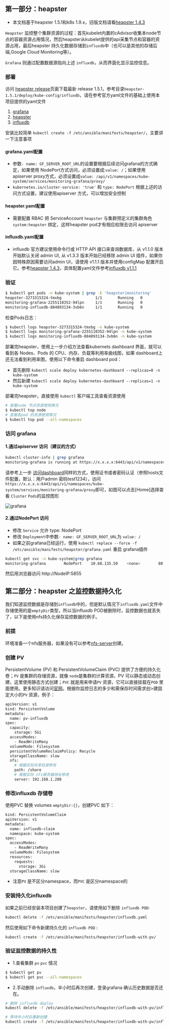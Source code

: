 ## 第一部分：heapster

+ 本文档基于heapster 1.5.1和k8s 1.9.x，旧版文档请看[heapster 1.4.3](heapster.1.4.3.md)

`Heapster` 监控整个集群资源的过程：首先kubelet内置的cAdvisor收集本node节点的容器资源占用情况，然后heapster从kubelet提供的api采集节点和容器的资源占用，最后heapster 持久化数据存储到`influxdb`中（也可以是其他的存储后端,Google Cloud Monitoring等）。

`Grafana` 则通过配置数据源指向上述 `influxdb`，从而界面化显示监控信息。

### 部署

访问 [heapster release](https://github.com/kubernetes/heapster)页面下载最新 release 1.5.1，参考目录`heapster-1.5.1/deploy/kube-config/influxdb`，请在参考官方yaml文件的基础上使用本项目提供的yaml文件

1. [grafana](../../manifests/heapster/grafana.yaml)
1. [heapster](../../manifests/heapster/heapster.yaml)
1. [influxdb](../../manifests/heapster/influxdb.yaml)

安装比较简单 `kubectl create -f /etc/ansible/manifests/heapster/`，主要讲一下注意事项

#### grafana.yaml配置

+ 参数`- name: GF_SERVER_ROOT_URL`的设置要根据后续访问grafana的方式确定，如果使用 NodePort方式访问，必须设置成:`value: /`；如果使用apiserver proxy方式，必须设置成`value: /api/v1/namespaces/kube-system/services/monitoring-grafana/proxy/`
+ `kubernetes.io/cluster-service: 'true'` 和 `type: NodePort` 根据上述的访问方式设置，建议使用apiserver 方式，可以增加安全控制

#### heapster.yaml配置

+ 需要配置 RBAC 把 ServiceAccount `heapster` 与集群预定义的集群角色 `system:heapster` 绑定，这样heapster pod才有相应权限去访问 apiserver

#### influxdb.yaml配置

+ influxdb 官方建议使用命令行或 HTTP API 接口来查询数据库，从 v1.1.0 版本开始默认关闭 admin UI, 从 v1.3.3 版本开始已经移除 admin UI 插件，如果你因特殊原因需要访问admin UI，请使用 v1.1.1 版本并使用configMap 配置开启它。参考[heapster 1.4.3](heapster.1.4.3.md)，具体配置yaml文件参考[influxdb v1.1.1](../../manifests/heapster/influxdb-v1.1.1/influxdb.yaml)

### 验证

``` bash
$ kubectl get pods -n kube-system | grep -E 'heapster|monitoring'
heapster-3273315324-tmxbg               1/1       Running   0          11m
monitoring-grafana-2255110352-94lpn     1/1       Running   0          11m
monitoring-influxdb-884893134-3vb6n     1/1       Running   0          11m
```
检查Pods日志：
``` bash
$ kubectl logs heapster-3273315324-tmxbg -n kube-system
$ kubectl logs monitoring-grafana-2255110352-94lpn -n kube-system
$ kubectl logs monitoring-influxdb-884893134-3vb6n -n kube-system
```
部署完heapster，使用上一步介绍方法查看kubernets dashboard 界面，就可以看到各 Nodes、Pods 的 CPU、内存、负载等利用率曲线图，如果 dashboard上还无法看到利用率图，使用以下命令重启 dashboard pod：
+ 首先删除 `kubectl scale deploy kubernetes-dashboard --replicas=0 -n kube-system`
+ 然后新建 `kubectl scale deploy kubernetes-dashboard --replicas=1 -n kube-system`

部署完heapster，直接使用 `kubectl` 客户端工具查看资源使用

``` bash
# 查看node 节点资源使用情况
$ kubectl top node
# 查看各pod 的资源使用情况
$ kubectl top pod --all-namespaces
```

### 访问 grafana

#### 1.通过apiserver 访问（建议的方式）

``` bash
kubectl cluster-info | grep grafana
monitoring-grafana is running at https://x.x.x.x:6443/api/v1/namespaces/kube-system/services/monitoring-grafana/proxy
```
请参考上一步 [访问dashboard](dashboard.md)同样的方式，使用证书或者密码认证（参照hosts文件配置，默认：用户admin 密码test1234），访问`https://x.x.x.x:6443/api/v1/namespaces/kube-system/services/monitoring-grafana/proxy`即可，如图可以点击[Home]选择查看 `Cluster` `Pods`的监控图形

![grafana](../../pics/grafana.png)

#### 2.通过NodePort 访问

+ 修改 `Service` 允许 type: NodePort
+ 修改 `Deployment`中参数`- name: GF_SERVER_ROOT_URL`为 `value: /`
+ 如果之前grafana已经运行，使用 `kubectl replace --force -f /etc/ansible/manifests/heapster/grafana.yaml` 重启 grafana插件

``` bash
kubectl get svc -n kube-system|grep grafana
monitoring-grafana        NodePort    10.68.135.50    <none>        80:5855/TCP		11m
```
然后用浏览器访问 http://NodeIP:5855


## 第二部分：heapster 之监控数据持久化

我们知道监控数据是存储到`influxdb`中的，但是默认情况下`influxdb.yaml`文件中存储使用的是`emptyDir`类型，所以当influxdb POD被删除时，监控数据也就丢失了，以下是使用nfs持久化保存监控数据的例子。

### 前提
环境准备一个nfs服务器，如果没有可以参考[nfs-server](nfs-server.md)创建。

### 创建 PV
PersistentVolume (PV) 和 PersistentVolumeClaim (PVC) 提供了方便的持久化卷；`PV` 是集群的存储资源，就像 `node`是集群的计算资源，PV 可以静态或动态创建，这里使用静态方式创建；`PVC` 就是用来申请`PV` 资源，它可以直接挂载在`POD` 里面使用。更多知识请访问[官网](https://kubernetes.io/docs/concepts/storage/persistent-volumes/#persistentvolumeclaims)。根据你监控日志的多少和需保存时间需求创>建固定大小的`PV` 资源，例子：

``` bash
apiVersion: v1
kind: PersistentVolume
metadata:
  name: pv-influxdb
spec:
  capacity:
    storage: 5Gi
  accessModes:
    - ReadWriteMany
  volumeMode: Filesystem
  persistentVolumeReclaimPolicy: Recycle
  storageClassName: slow
  nfs:
    # 根据实际共享目录修改
    path: /share
    # 根据实际 nfs服务器地址修改
    server: 192.168.1.208
```

### 修改influxdb 存储卷
使用PVC 替换 volumes `emptyDir:{}`，创建PVC 如下：

``` bash
kind: PersistentVolumeClaim
apiVersion: v1
metadata:
  name: influxdb-claim
  namespace: kube-system
spec:
  accessModes:
    - ReadWriteMany
  volumeMode: Filesystem
  resources:
    requests:
      storage: 3Gi
  storageClassName: slow
```
+ 注意`PV` 是不区分namespace，而`PVC` 是区分namespace的

### 安装持久化influxdb

如果之前已经安装本项目创建了`heapster`，请使用如下删除 `influxdb POD`:

``` bash
kubectl delete -f /etc/ansible/manifests/heapster/influxdb.yaml
```

然后使用如下命令新建持久化的 `influxdb POD` :

``` bash
kubectl create -f /etc/ansible/manifests/heapster/influxdb-with-pv/
```

### 验证监控数据的持久性

+ 1.查看集群 `pv` `pvc` 情况

``` bash
$ kubectl get pv
$ kubectl get pvc --all-namespaces
```

+ 2.手动删除 `influxdb`，半小时后再次创建，登录grafana 确认历史数据是否还在。

``` bash
# 删除 influxdb deploy
kubectl delete -f /etc/ansible/manifests/heapster/influxdb-with-pv/influxdb.yaml

# 等待半小时后重新创建
kubectl create -f /etc/ansible/manifests/heapster/influxdb-with-pv/influxdb.yaml
```


